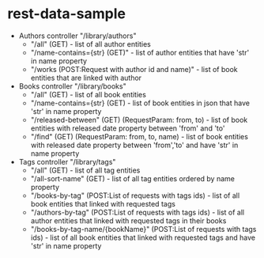 # rest-data-sample
<ul>
  <li>Authors controller "/library/authors"<ul>
                        <li>"/all" (GET) - list of all author entities</li>
                        <li>"/name-contains={str} (GET)" - list of author entities that have 'str' in name property</li>
                        <li>"/works (POST:Request with author id and name)" - list of book entities that are linked with author</li>
                      </ul>
  </li>
  
  <li>Books controller "/library/books"<ul>
                        <li>"/all" (GET) - list of all book entities</li>
                        <li>"/name-contains={str} (GET) - list of book entities in json that have 'str' in name property</li>
                        <li>"/released-between" (GET) (RequestParam: from, to) - list of book entities with released date property between 'from' and 'to'</li>
                        <li>"/find" (GET) (RequestParam: from, to, name) - list of book entities with released date property between 'from','to' and have 'str' in name property</li>
                      </ul>
  </li>
  
  <li>Tags controller "/library/tags" <ul>
                        <li>"/all" (GET) - list of all tag entities</li>
                        <li>"/all-sort-name" (GET) - list of all tag entities ordered by name property</li>
                        <li>"/books-by-tag" (POST:List of requests with tags ids) - list of all book entities that linked with requested tags</li>
                        <li>"/authors-by-tag" (POST:List of requests with tags ids) - list of all author entities that linked with requested tags in their books</li>
                        <li>"/books-by-tag-name/{bookName}" (POST:List of requests with tags ids) - list of all book entities that linked with requested tags and have 'str' in name property</li>
                      </ul>
  </li>
</ul>
